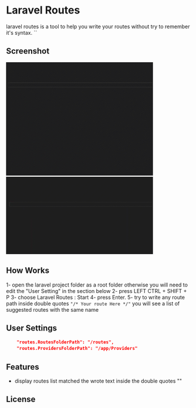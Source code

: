 # Laravel Routes

laravel routes is a tool to help you write your routes without
try to remember it's syntax.
``
## Screenshot

![Demo](https://github.com/mahmoudshahin1111/laravel-routes/blob/master/assets/1.gif)
![Demo](https://github.com/mahmoudshahin1111/laravel-routes/blob/master/assets/2.gif)


## How Works

1- open the laravel project folder as a root folder otherwise you will need to edit the "User Setting" in the section below 
2- press LEFT CTRL + SHIFT + P
3- choose Laravel Routes : Start 
4- press Enter.
5- try to write any route path inside double quotes `"/* Your route Here */"` you will see a list of suggested routes with the same name 


## User Settings
```json
    "routes.RoutesFolderPath": "/routes",
    "routes.ProvidersFolderPath": "/app/Providers"
```
## Features

- display routes list matched the wrote text inside the double quotes ""


## License

